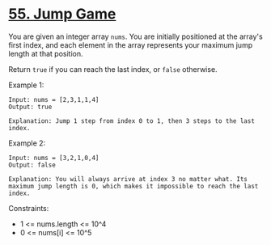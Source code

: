# [55. Jump Game](https://leetcode.com/problems/jump-game/description/)

You are given an integer array `nums`. You are initially positioned at the array's first index, and each element in the array represents your maximum jump length at that position.

Return `true` if you can reach the last index, or `false` otherwise.

 

Example 1:

    Input: nums = [2,3,1,1,4]
    Output: true

    Explanation: Jump 1 step from index 0 to 1, then 3 steps to the last index.

Example 2:

    Input: nums = [3,2,1,0,4]
    Output: false

    Explanation: You will always arrive at index 3 no matter what. Its maximum jump length is 0, which makes it impossible to reach the last index.
 

Constraints:

* 1 <= nums.length <= 10^4
* 0 <= nums[i] <= 10^5